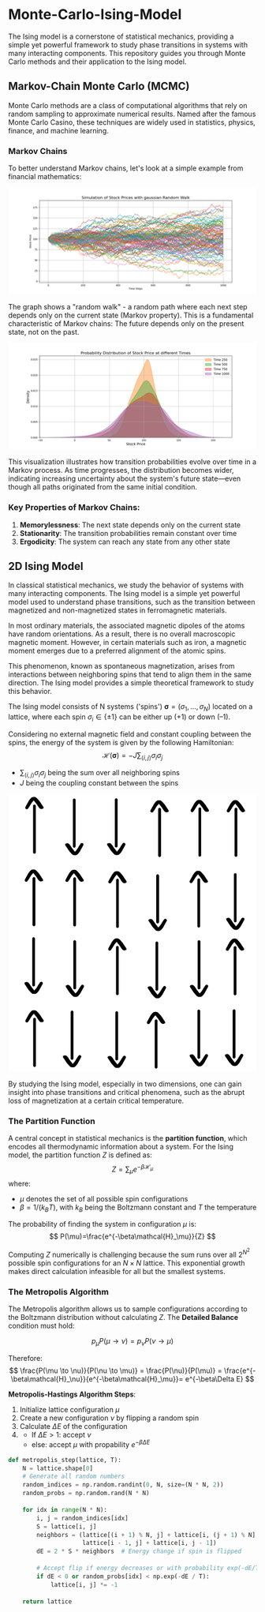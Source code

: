 # Monte-Carlo-Ising-Model
The Ising model is a cornerstone of statistical mechanics, providing a simple yet powerful framework to study phase transitions in systems with many interacting components. This repository guides you through Monte Carlo methods and their application to the Ising model.

## Markov-Chain Monte Carlo (MCMC)

Monte Carlo methods are a class of computational algorithms that rely on random sampling to approximate numerical results. Named after the famous Monte Carlo Casino, these techniques are widely used in statistics, physics, finance, and machine learning.

### Markov Chains
To better understand Markov chains, let's look at a simple example from financial mathematics:

![Random Walk of a Stock Price](Visualisations/Stockprice_randomwalk.png)

The graph shows a "random walk" - a random path where each next step depends only on the current state (Markov property). This is a fundamental characteristic of Markov chains: The future depends only on the present state, not on the past.

![Transition Probabilities](Visualisations/Stockprice_propabilties.png)

This visualization illustrates how transition probabilities evolve over time in a Markov process. As time progresses, the distribution becomes wider, indicating increasing uncertainty about the system's future state—even though all paths originated from the same initial condition.

### Key Properties of Markov Chains:
1. **Memorylessness**: The next state depends only on the current state
2. **Stationarity**: The transition probabilities remain constant over time
3. **Ergodicity**: The system can reach any state from any other state

## 2D Ising Model

In classical statistical mechanics, we study the behavior of systems with many interacting components. The Ising model is a simple yet powerful model used to understand phase transitions, such as the transition between magnetized and non-magnetized states in ferromagnetic materials. 

In most ordinary materials, the associated magnetic dipoles of the atoms have random orientations. As a result, there is no overall macroscopic magnetic moment. However, in certain materials such as iron, a magnetic moment emerges due to a preferred alignment of the atomic spins.

This phenomenon, known as spontaneous magnetization, arises from interactions between neighboring spins that tend to align them in the same direction. The Ising model provides a simple theoretical framework to study this behavior. 

The Ising model consists of N systems ('spins') $\boldsymbol\sigma=(\sigma_1,...,\sigma_N)$ located on a lattice, where each spin $\sigma_i \in \{\pm1\}$ can be either up (+1) or down (–1).

Considering no external magnetic field and constant coupling between the spins, the energy of the system is given by the following Hamiltonian:
$$
\mathcal{H}(\boldsymbol\sigma)=- J\sum_{\langle i,j \rangle} \sigma_i \sigma_j
$$
- $\sum_{\langle i,j \rangle} \sigma_i \sigma_j$ being the sum over all neighboring spins
- $J$ being the coupling constant between the spins

![2D Ising Model Illustration](Visualisations/drawingising.jpg)

By studying the Ising model, especially in two dimensions, one can gain insight into phase transitions and critical phenomena, such as the abrupt loss of magnetization at a certain critical temperature.

### The Partition Function

A central concept in statistical mechanics is the **partition function**, which encodes all thermodynamic information about a system. For the Ising model, the partition function $Z$ is defined as:
$$
Z = \sum_{\mu} e^{-\beta \mathcal{H}_\mu}
$$
where:
- $\mu$ denotes the set of all possible spin configurations
- $\beta = 1/(k_B T)$, with $k_B$ being the Boltzmann constant and $T$ the temperature

The probability of finding the system in configuration $\mu$ is:
$$
P(\mu)=\frac{e^{-\beta\mathcal{H}_\mu}}{Z} 
$$

Computing $Z$ numerically is challenging because the sum runs over all $2^{N^2}$ possible spin configurations for an $N \times N$ lattice. This exponential growth makes direct calculation infeasible for all but the smallest systems.

### The Metropolis Algorithm

The Metropolis algorithm allows us to sample configurations according to the Boltzmann distribution without calculating $Z$. 
The **Detailed Balance** condition must hold:

$$p_\mu P(\mu \to \nu) =p_\nu P(\nu \to \mu)$$

Therefore:
$$
\frac{P(\mu \to \nu)}{P(\nu \to \mu)} = \frac{P(\nu)}{P(\mu)} = \frac{e^{-\beta\mathcal{H}_\nu}}{e^{-\beta\mathcal{H}_\mu}}= e^{-\beta\Delta E}
$$

**Metropolis-Hastings Algorithm Steps**:

1. Initialize lattice configuration $\mu$ 
2. Create a new configuration $\nu$ by flipping a random spin  
3. Calculate $\Delta E$ of the configuration
4. - If $\Delta E > 1$: accept $\nu$
   - else: accept $\mu$ with propability $e^{-\beta\Delta E}$ 

```python
def metropolis_step(lattice, T):
    N = lattice.shape[0]
    # Generate all random numbers 
    random_indices = np.random.randint(0, N, size=(N * N, 2))
    random_probs = np.random.rand(N * N)
    
    for idx in range(N * N):
        i, j = random_indices[idx]
        S = lattice[i, j]
        neighbors = (lattice[(i + 1) % N, j] + lattice[i, (j + 1) % N] +
                     lattice[i - 1, j] + lattice[i, j - 1])
        dE = 2 * S * neighbors  # Energy change if spin is flipped
        
        # Accept flip if energy decreases or with probability exp(-dE/T)
        if dE < 0 or random_probs[idx] < np.exp(-dE / T):
            lattice[i, j] *= -1
    
    return lattice
```





